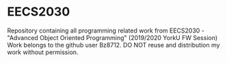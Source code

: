 # EECS2030
Repository containing all programming related work from EECS2030 - "Advanced Object Oriented Programming" (2019/2020 YorkU FW Session)
Work belongs to the github user Bz8712. DO NOT reuse and distribution my work without permission.
